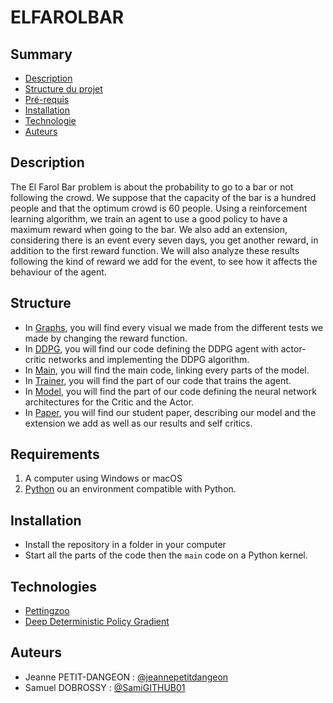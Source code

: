 # ELFAROLBAR

## Summary

- [Description](#description)
- [Structure du projet](#structure)
- [Pré-requis](#pré-requis)
- [Installation](#installation)
- [Technologie](#technologie)
- [Auteurs](#auteurs)

## Description

The El Farol Bar problem is about the probability to go to a bar or not following the crowd. We suppose that the capacity of the bar is a hundred people and that the optimum crowd is 60 people. Using a reinforcement learning algorithm, we train an agent to use a good policy to have a maximum reward when going to the bar. 
We also add an extension, considering there is an event every seven days, you get another reward, in addition to the first reward function. We will also analyze these results following the kind of reward we add for the event, to see how it affects the behaviour of the agent.  

## Structure

- In [Graphs](https://github.com/jeannepetitdangeon/ELFAROLBAR/tree/main/Graphs), you will find every visual we made from the different tests we made by changing the reward function. 
- In [DDPG](https://github.com/jeannepetitdangeon/ELFAROLBAR/blob/main/DDPG.py), you will find our code defining the DDPG agent with actor-critic networks and implementing the DDPG algorithm. 
- In [Main](https://github.com/jeannepetitdangeon/ELFAROLBAR/blob/main/Main.py), you will find the main code, linking every parts of the model. 
- In [Trainer](https://github.com/jeannepetitdangeon/ELFAROLBAR/blob/main/Trainer.py), you will find the part of our code that trains the agent. 
- In [Model](https://github.com/jeannepetitdangeon/ELFAROLBAR/blob/main/Model.py), you will find the part of our code defining the neural network architectures for the Critic and the Actor.
- In [Paper](), you will find our student paper, describing our model and the extension we add as well as our results and self critics. 

## Requirements 

1. A computer using Windows or macOS
2. [Python](https://www.python.org/downloads/) ou an environment compatible with Python. 

## Installation

- Install the repository in a folder in your computer
- Start all the parts of the code then the ```main``` code on a Python kernel. 

## Technologies

- [Pettingzoo](https://pettingzoo.farama.org/index.html)
- [Deep Deterministic Policy Gradient](https://spinningup.openai.com/en/latest/algorithms/ddpg.html)

## Auteurs

- Jeanne PETIT-DANGEON : [@jeannepetitdangeon](https://github.com/jeannepetitdangeon)
- Samuel DOBROSSY : [@SamiGITHUB01](https://github.com/SamiGITHUB01)

